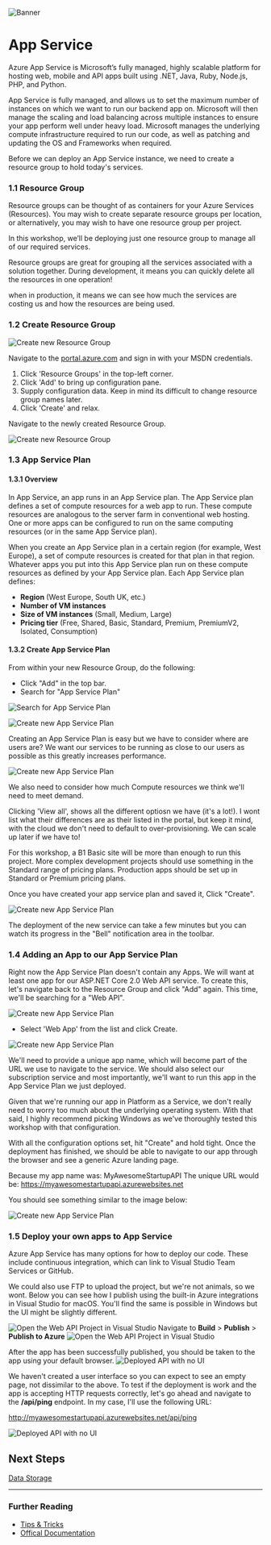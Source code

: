 ![Banner](Assets/Banner.png)

# App Service

Azure App Service is Microsoft’s fully managed, highly scalable platform for hosting web, mobile and API apps built using .NET, Java, Ruby, Node.js, PHP, and Python.

 App Service is fully managed, and allows us to set the maximum number of instances on which we want to run our backend app on. Microsoft will then manage the scaling and load balancing across multiple instances to ensure your app perform well under heavy load. Microsoft manages the underlying compute infrastructure required to run our code, as well as patching and updating the OS and Frameworks when required. 

Before we can deploy an App Service instance, we need to create a resource group to hold today's services. 

### 1.1 Resource Group

Resource groups can be thought of as containers for your Azure Services (Resources). You may wish to create separate resource groups per location, or alternatively, you may wish to have one resource group per project.

In this workshop, we’ll be deploying just one resource group to manage all of our required services. 

Resource groups are great for grouping all the services associated with a solution together. During development, it means you can quickly delete all the resources in one operation! 

when in production, it means we can see how much the services are costing us and how the resources are being used.

### 1.2 Create Resource Group
![Create new Resource Group](Assets/CreateResourceGroup.png)

Navigate to the [portal.azure.com](portal.azure.com) and sign in with your MSDN credentials.

1. Click 'Resource Groups' in the top-left corner.
2. Click 'Add' to bring up configuration pane. 
3. Supply configuration data. Keep in mind its difficult to change resource group names later. 
4. Click 'Create' and relax. 

Navigate to the newly created Resource Group.

![Create new Resource Group](Assets/EmptyResourceGroup.png)

### 1.3 App Service Plan

#### 1.3.1 Overview 
In App Service, an app runs in an App Service plan. The App Service plan defines a set of compute resources for a web app to run. These compute resources are analogous to the server farm in conventional web hosting. One or more apps can be configured to run on the same computing resources (or in the same App Service plan).

When you create an App Service plan in a certain region (for example, West Europe), a set of compute resources is created for that plan in that region. Whatever apps you put into this App Service plan run on these compute resources as defined by your App Service plan. Each App Service plan defines:

* **Region** (West Europe, South UK, etc.)
* **Number of VM instances**
* **Size of VM instances** (Small, Medium, Large)
* **Pricing tier** (Free, Shared, Basic, Standard, Premium, PremiumV2, Isolated, Consumption)

#### 1.3.2 Create App Service Plan

From within your new Resource Group, do the following: 
* Click "Add" in the top bar. 
* Search for "App Service Plan"

 ![Search for App Service Plan](Assets/AddNewAppServicePlan.png)

 ![Create new App Service Plan](Assets/CreateNewAppServicePlan.png)

 Creating an App Service Plan is easy but we have to consider where are users are? We want our services to be running as close to our users as possible as this greatly increases performance. 

 ![Create new App Service Plan](Assets/ConfigureAppServicePlan.png)

 We also need to consider how much Compute resources we think we'll need to meet demand.
 
  Clicking 'View all', shows all the different optiosn we have (it's a lot!). I wont list what their differences are as their listed in the portal, but keep it mind, with the cloud we don't need to default to over-provisioning. We can scale up later if we have to! 

For this workshop, a B1 Basic site will be more than enough to run this  project. More complex development projects should use something in the Standard range of pricing plans. Production apps should be set up in Standard or Premium pricing plans. 

Once you have created your app service plan and saved it, Click "Create".
 
 ![Create new App Service Plan](Assets/CreateNewAppServicePlan.png)
 

The deployment of the new service can take a few minutes but you can watch its progress in the "Bell" notification area in the toolbar. 

### 1.4 Adding an App to our App Service Plan
Right now the App Service Plan doesn't contain any Apps. We will want at least one app for our ASP.NET Core 2.0 Web API service. To create this, let's navigate back to the Resource Group and click "Add" again. This time, we'll be searching for a "Web API". 

 ![Create new App Service Plan](Assets/WebAPISearchResults.png)

* Select 'Web App' from the list and click Create. 

 ![Create new App Service Plan](Assets/NewWebAppConfiguration.png)

We'll need to provide a unique app name, which will become part of the URL we use to navigate to the service. We should also select our subscription service and most importantly, we'll want to run this app in the App Service Plan we just deployed. 

Given that we're running our app in Platform as a Service, we don't really need to worry too much about the underlying operating system. With that said, I highly recommend picking Windows as we've thoroughly tested this workshop with that configuration. 

With all the configuration options set, hit "Create" and hold tight. Once the deployment has finished, we should be able to navigate to our app through the browser and see a generic Azure landing page. 

Because my app name was: MyAwesomeStartupAPI
The unique URL would be: https://myawesomestartupapi.azurewebsites.net

You should see something similar to the image below: 

 ![Create new App Service Plan](Assets/AppServiceDeployed.png)

### 1.5 Deploy your own apps to App Service
 Azure App Service has many options for how to deploy our code. These include continuous integration, which can link to Visual Studio Team Services or GitHub. 
 
 We could also use FTP to upload the project, but we're not animals, so we wont. Below you can see how I publish using the built-in Azure integrations in Visual Studio for macOS. You'll find the same is possible in Windows but the UI might be slightly different. 

 ![Open the Web API Project in Visual Studio](Assets/VisualStudioMacWebApiProject.png)
Navigate to **Build** > **Publish** > **Publish to Azure**
 ![Open the Web API Project in Visual Studio](Assets/VS4MacAppServicePublish.png)

After the app has been successfully published, you should be taken to the app using your default browser.
![Deployed API with no UI](Assets/DeployedWebAPI.png)

We haven't created a user interface so you can expect to see an empty page, not dissimilar to the above. To test if the deployment is work and the app is accepting HTTP requests correctly, let's go ahead and navigate to the **/api/ping** endpoint. In my case, I'll use the following URL: 

http://myawesomestartupapi.azurewebsites.net/api/ping

![Deployed API with no UI](Assets/AppServiceDeploymentTest.png)

## Next Steps
[Data Storage](../04_Data_Storage/README.md)

---
### Further Reading
* [Tips & Tricks](TipsAndTricks.md)
* [Offical Documentation](https://docs.microsoft.com/en-us/azure/app-service/)